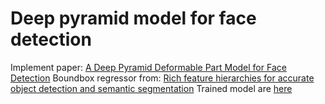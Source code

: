# Deep pyramid model for face detection
Implement paper: [A Deep Pyramid Deformable Part Model for Face Detection](http://arxiv.org/abs/1508.04389)
Boundbox regressor from: [Rich feature hierarchies for accurate object detection and semantic segmentation](http://arxiv.org/pdf/1311.2524.pdf)
Trained model are [here](https://drive.google.com/drive/folders/0B6q4BSmVJim6Yl9qT0YyQ0FIZW8)

